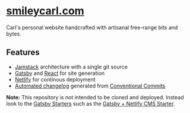 # [smileycarl.com](https://smileycarl.com)

Carl's personal website handcrafted with artisanal free-range bits and bytes.

## Features

- [Jamstack](https://jamstack.org) architecture with a single git source
- [Gatsby](https://www.gatsbyjs.com) and [React](https://reactjs.org/) for site generation
- [Netlify](https://www.netlify.com) for continous deployment
- [Automated changelog](CHANGELOG.md) generated from [Conventional Commits](https://www.conventionalcommits.org/en/v1.0.0)

**Note:** This repository is not intended to be cloned and deployed. Instead look to the [Gatsby Starters](https://www.gatsbyjs.com/docs/starters/) such as the [Gatsby + Netlify CMS Starter](https://github.com/netlify-templates/gatsby-starter-netlify-cms).

